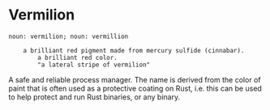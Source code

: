 # Vermilion

```
noun: vermilion; noun: vermillion

    a brilliant red pigment made from mercury sulfide (cinnabar).
        a brilliant red color.
        "a lateral stripe of vermilion"

```

A safe and reliable process manager. The name is derived from the color of paint that is often used as a protective coating on Rust, i.e. this can be used to help protect and run Rust binaries, or any binary.


